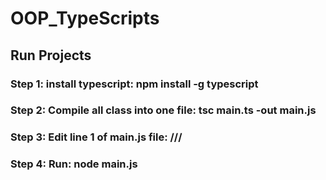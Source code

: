 # OOP_TypeScripts
## Run Projects
### Step 1: install typescript: npm install -g typescript
### Step 2: Compile all class into one file: tsc main.ts -out main.js
### Step 3: Edit line 1 of main.js file: ///<reference path='./Animal/animal.ts'/>
### Step 4: Run: node main.js
